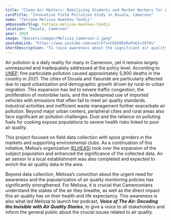 ```yaml
---
title: "Clean Air Matters: Mobilizing Students and Market Workers for Air Quality Awareness in Douala"
cardTitle: "Innovative Field Pollution Study in Douala, Cameroon"
name: "Tatiana Melissa Kwenkeu Tondji"
ambassadorSlug: tatiana-melissa-kwenkeu-tondji
location: "Douala, Cameroon"
year: 2024
image: "@assets/images/Melissa_Cameroon-2.jpeg"
youtubeLink: "https://www.youtube.com/watch?v=CbkX8EoRaPo&t=3570s"
shortDescription: "To raise awareness about the significant air quality issues in Douala, Cameroon, Melissa Kwenkeu Tondji drove an innovative field pollution study which included collecting data from marketplace spice grinders using wearable sensors. She has since further amplified her efforts by launching a podcast, Voice of The Air: Decoding the Invisible with Air Quality Stories."
---
```


Air pollution is a daily reality for many in Cameroon, yet it remains largely unmeasured and inadequately addressed at the policy level. According to <a href="https://www.unep.org/interactives/air-pollution-note" target="_blank" rel="noreferrer noopener">UNEP</a>, fine particulate pollution caused approximately 5,900 deaths in the country in 2021. The cities of Douala and Yaoundé are particularly affected due to rapid urbanization and demographic growth driven by rural-to-urban migration. This expansion has led to severe traffic congestion, the proliferation of motorbike taxis, and the widespread use of imported vehicles with emissions that often fail to meet air quality standards. Industrial activities and inefficient waste management further exacerbate air pollution. Beyond major urban centers, peripheral cities and rural areas also face significant air pollution challenges. Dust and the reliance on polluting fuels for cooking expose populations to severe health risks linked to poor air quality.

This project focused on field data collection with spice grinders in the markets and supporting environmental clubs. As a continuation of this initiative, Melisa’s organization <a href="https://elheas.com/" target="_blank" rel="noreferrer noopener">(ELHEAS)</a> took over the expansion of the subject population and enhanced the significance of the collected data. An air sensor in a local establishment was also completed and expected to enrich the air quality data in the area.

Beyond data collection, Melissa’s conviction about the urgent need for awareness and the popularization of air quality monitoring policies has significantly strengthened. For Melissa, it is crucial that Cameroonians understand the stakes of the air they breathe, as well as the direct impact this air quality has on their health and life expectancy. This awareness is also what led Melissa to launch her podcast, **_Voice of The Air: Decoding the Invisible with Air Quality Stories_**, to give a voice to all stakeholders and inform the general public about the crucial issues related to air quality.
